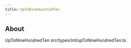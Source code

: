 ```yaml
---
title: UpToNineHundredTen
---
```


## About

UpToNineHundredTen src/types/int/upToNineHundredTen.ts
